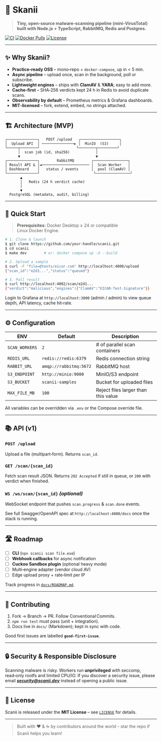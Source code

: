 # 🔬 Skanii

> **Tiny, open‑source malware‑scanning pipeline (mini‑VirusTotal) built with Node.js + TypeScript, RabbitMQ, Redis and Postgres.**

[![CI](https://github.com/your‑handle/scanii/actions/workflows/ci.yml/badge.svg)](…)
[![Docker Pulls](https://img.shields.io/docker/pulls/scanii/worker)](…)
[![License](https://img.shields.io/github/license/your‑handle/scanii)](LICENSE)

---

## ✨ Why Skanii?

* **Practice‑ready OSS** – mono‑repo + `docker‑compose`, up in < 5 min.
* **Async pipeline** – upload once, scan in the background, poll or subscribe.
* **Lightweight engines** – ships with **ClamAV** & **YARA**; easy to add more.
* **Cache‑first** – SHA‑256 verdicts kept 24 h in Redis to avoid duplicate scans.
* **Observability by default** – Prometheus metrics & Grafana dashboards.
* **MIT‑licensed** – fork, extend, embed, no strings attached.

---

## 🏗️ Architecture (MVP)

```text
┌──────────────┐   POST /upload   ┌──────────────────┐
│  Upload API  │ ───────────────► │  MinIO  (S3)     │
└─────┬────────┘                 └────────┬─────────┘
      │  scan job (id, sha256)            │
      ▼                                   ▼
┌──────────────┐        RabbitMQ        ┌────────────────┐
│ Result API & │◄────────────────────── │  Scan Worker   │
│ Dashboard    │   status / events      │  pool (ClamAV) │
└──────────────┘                         └────────────────┘
       ▲
       │   Redis (24 h verdict cache)
       │
       ▼
  PostgreSQL (metadata, audit, billing)
```

---

## 🚀 Quick Start

> **Prerequisites:** Docker Desktop ≥ 24 or compatible Linux Docker Engine.

```bash
# 1. Clone & launch
$ git clone https://github.com/your-handle/scanii.git
$ cd scanii
$ make dev        # or: docker compose up -d --build

# 2. Upload a sample
$ curl -F "file=@tests/eicar.com" http://localhost:4000/upload
{"scan_id":"e2d1...","status":"queued"}

# 3. Poll result
$ curl http://localhost:4002/scan/e2d1...
{"verdict":"malicious","engines":{"ClamAV":"EICAR-Test-Signature"}}
```

Login to Grafana at `http://localhost:3000` (admin / admin) to view queue depth, API latency, cache hit‑rate.

---

## ⚙️ Configuration

| ENV            | Default                | Description                         |
| -------------- | ---------------------- | ----------------------------------- |
| `SCAN_WORKERS` | `2`                    | # of parallel scan containers       |
| `REDIS_URL`    | `redis://redis:6379`   | Redis connection string             |
| `RABBIT_URL`   | `amqp://rabbitmq:5672` | RabbitMQ host                       |
| `S3_ENDPOINT`  | `http://minio:9000`    | MinIO/S3 endpoint                   |
| `S3_BUCKET`    | `scanii-samples`       | Bucket for uploaded files           |
| `MAX_FILE_MB`  | `100`                  | Reject files larger than this value |

All variables can be overridden via `.env` or the Compose override file.

---

## 📚 API (v1)

### `POST /upload`

Upload a file (multipart‑form). Returns `scan_id`.

### `GET /scan/{scan_id}`

Fetch scan result JSON. Returns `202 Accepted` if still in queue, or `200` with verdict when finished.

### `WS /ws/scan/{scan_id}` *(optional)*

WebSocket endpoint that pushes `scan.progress` & `scan.done` events.

See full Swagger/OpenAPI spec at `http://localhost:4000/docs` once the stack is running.

---

## 🛣️ Roadmap

* [ ] **CLI** (`npx scanii scan file.exe`)
* [ ] **Webhook callbacks** for async notification
* [ ] **Cuckoo Sandbox plugin** (optional heavy mode)
* [ ] Multi‑engine adapter (vendor cloud AV)
* [ ] Edge upload proxy + rate‑limit per IP

Track progress in [`docs/ROADMAP.md`](docs/ROADMAP.md).

---

## 🤝 Contributing

1. Fork → Branch → PR. Follow Conventional Commits.
2. `npm run test` must pass (unit + integration).
3. Docs live in `docs/` (Markdown); kept in sync with code.

Good first issues are labelled **`good‑first‑issue`**.

---

## 🔒 Security & Responsible Disclosure

Scanning malware is risky. Workers run **unprivileged** with seccomp, read‑only rootfs and limited CPU/IO. If you discover a security issue, please email ***[security@scanii.dev](mailto:security@scanii.dev)*** instead of opening a public issue.

---

## 📜 License

Scanii is released under the **MIT License** – see [`LICENSE`](LICENSE) for details.

---

> Built with ❤️ & ☕ by contributors around the world – star the repo if Scanii helps you learn!
